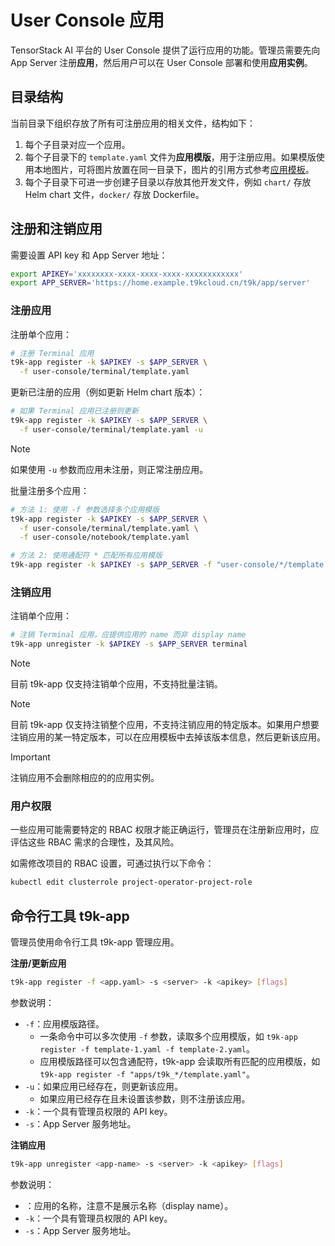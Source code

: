 # User Console 应用

TensorStack AI 平台的 User Console 提供了运行应用的功能。管理员需要先向 App Server 注册**应用**，然后用户可以在 User Console 部署和使用**应用实例**。

## 目录结构

当前目录下组织存放了所有可注册应用的相关文件，结构如下：

1. 每个子目录对应一个应用。
2. 每个子目录下的 `template.yaml` 文件为**应用模版**，用于注册应用。如果模版使用本地图片，可将图片放置在同一目录下，图片的引用方式参考[应用模板](./specs.md#应用模板)。
3. 每个子目录下可进一步创建子目录以存放其他开发文件，例如 `chart/` 存放 Helm chart 文件，`docker/` 存放 Dockerfile。

## 注册和注销应用

需要设置 API key 和 App Server 地址：

```bash
export APIKEY='xxxxxxxx-xxxx-xxxx-xxxx-xxxxxxxxxxxx'
export APP_SERVER='https://home.example.t9kcloud.cn/t9k/app/server'
```

### 注册应用

注册单个应用：

```bash
# 注册 Terminal 应用
t9k-app register -k $APIKEY -s $APP_SERVER \
  -f user-console/terminal/template.yaml
```

更新已注册的应用（例如更新 Helm chart 版本）：

```bash
# 如果 Terminal 应用已注册则更新
t9k-app register -k $APIKEY -s $APP_SERVER \
  -f user-console/terminal/template.yaml -u
```

> [!NOTE]
> 如果使用 `-u` 参数而应用未注册，则正常注册应用。

批量注册多个应用：

```bash
# 方法 1: 使用 -f 参数选择多个应用模版
t9k-app register -k $APIKEY -s $APP_SERVER \
  -f user-console/terminal/template.yaml \
  -f user-console/notebook/template.yaml

# 方法 2: 使用通配符 * 匹配所有应用模版
t9k-app register -k $APIKEY -s $APP_SERVER -f "user-console/*/template.yaml"
```

### 注销应用

注销单个应用：

```bash
# 注销 Terminal 应用，应提供应用的 name 而非 display name
t9k-app unregister -k $APIKEY -s $APP_SERVER terminal
```

> [!NOTE]
> 目前 t9k-app 仅支持注销单个应用，不支持批量注销。

> [!NOTE]
> 目前 t9k-app 仅支持注销整个应用，不支持注销应用的特定版本。如果用户想要注销应用的某一特定版本，可以在应用模板中去掉该版本信息，然后更新该应用。

> [!IMPORTANT]
> 注销应用不会删除相应的的应用实例。

### 用户权限

一些应用可能需要特定的 RBAC 权限才能正确运行，管理员在注册新应用时，应评估这些 RBAC 需求的合理性，及其风险。

如需修改项目的 RBAC 设置，可通过执行以下命令：

```bash
kubectl edit clusterrole project-operator-project-role
```

## 命令行工具 t9k-app

管理员使用命令行工具 t9k-app 管理应用。

**注册/更新应用**

```bash
t9k-app register -f <app.yaml> -s <server> -k <apikey> [flags]
```

参数说明：

* `-f`：应用模版路径。
  * 一条命令中可以多次使用 `-f` 参数，读取多个应用模版，如 `t9k-app register -f template-1.yaml -f template-2.yaml`。
  * 应用模版路径可以包含通配符，t9k-app 会读取所有匹配的应用模版，如 `t9k-app register -f "apps/t9k_*/template.yaml"`。
* `-u`：如果应用已经存在，则更新该应用。
  * 如果应用已经存在且未设置该参数，则不注册该应用。
* `-k`：一个具有管理员权限的 API key。
* `-s`：App Server 服务地址。

**注销应用**

```bash
t9k-app unregister <app-name> -s <server> -k <apikey> [flags]
```

参数说明：

* <app-name>：应用的名称，注意不是展示名称（display name）。
* `-k`：一个具有管理员权限的 API key。
* `-s`：App Server 服务地址。
